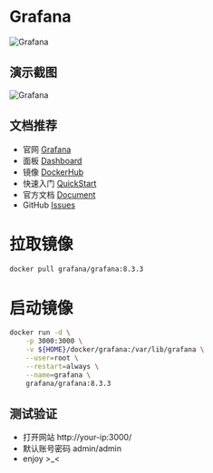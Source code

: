 # Grafana
![Grafana](https://grafana.com/static/assets/internal/grafana_logo-web-dark.svg)

## 演示截图
![Grafana](https://grafana.com/products/assets/homepage_visual_2.png)

## 文档推荐
* 官网 [Grafana](https://grafana.com/)
* 面板 [Dashboard](https://grafana.com/grafana/dashboards/)
* 镜像 [DockerHub](https://hub.docker.com/u/grafana)
* 快速入门 [QuickStart](https://grafana.com/docs/grafana/latest/getting-started/)
* 官方文档 [Document](https://grafana.com/docs/)
* GitHub [Issues](https://github.com/grafana/grafana/issues)

# 拉取镜像
``` bash
docker pull grafana/grafana:8.3.3
```

# 启动镜像
``` bash
docker run -d \
    -p 3000:3000 \
    -v ${HOME}/docker/grafana:/var/lib/grafana \
    --user=root \
    --restart=always \
    --name=grafana \
    grafana/grafana:8.3.3
```

## 测试验证
* 打开网站 http://your-ip:3000/
* 默认账号密码 admin/admin
* enjoy >_<
